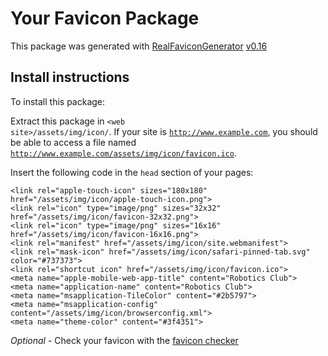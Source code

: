 # Your Favicon Package

This package was generated with [RealFaviconGenerator](https://realfavicongenerator.net/) [v0.16](https://realfavicongenerator.net/change_log#v0.16)

## Install instructions

To install this package:

Extract this package in <code>&lt;web site&gt;/assets/img/icon/</code>. If your site is <code>http://www.example.com</code>, you should be able to access a file named <code>http://www.example.com/assets/img/icon/favicon.ico</code>.

Insert the following code in the `head` section of your pages:

    <link rel="apple-touch-icon" sizes="180x180" href="/assets/img/icon/apple-touch-icon.png">
    <link rel="icon" type="image/png" sizes="32x32" href="/assets/img/icon/favicon-32x32.png">
    <link rel="icon" type="image/png" sizes="16x16" href="/assets/img/icon/favicon-16x16.png">
    <link rel="manifest" href="/assets/img/icon/site.webmanifest">
    <link rel="mask-icon" href="/assets/img/icon/safari-pinned-tab.svg" color="#737373">
    <link rel="shortcut icon" href="/assets/img/icon/favicon.ico">
    <meta name="apple-mobile-web-app-title" content="Robotics Club">
    <meta name="application-name" content="Robotics Club">
    <meta name="msapplication-TileColor" content="#2b5797">
    <meta name="msapplication-config" content="/assets/img/icon/browserconfig.xml">
    <meta name="theme-color" content="#3f4351">

*Optional* - Check your favicon with the [favicon checker](https://realfavicongenerator.net/favicon_checker)